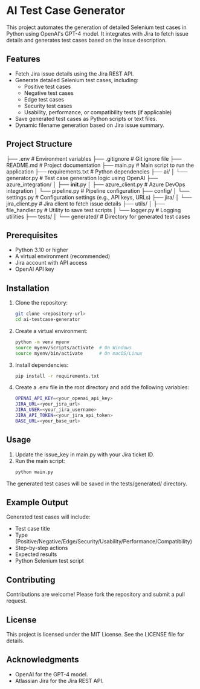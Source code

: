 
# AI Test Case Generator

This project automates the generation of detailed Selenium test cases in Python using OpenAI's GPT-4 model. It integrates with Jira to fetch issue details and generates test cases based on the issue description.

## Features

- Fetch Jira issue details using the Jira REST API.
- Generate detailed Selenium test cases, including:
  - Positive test cases
  - Negative test cases
  - Edge test cases
  - Security test cases
  - Usability, performance, or compatibility tests (if applicable)
- Save generated test cases as Python scripts or text files.
- Dynamic filename generation based on Jira issue summary.

## Project Structure


├── .env # Environment variables 
├── .gitignore # Git ignore file 
├── README.md # Project documentation
├── main.py # Main script to run the application 
├── requirements.txt # Python dependencies 
├── ai/ 
│   └── generator.py # Test case generation logic using OpenAI 
├── azure_integration/
│   ├── __init__.py
│   ├── azure_client.py # Azure DevOps integration
│   └── pipeline.py # Pipeline configuration
├── config/ 
│   └── settings.py # Configuration settings (e.g., API keys, URLs) 
├── jira/ 
│   └── jira_client.py # Jira client to fetch issue details 
├── utils/ 
│   ├── file_handler.py # Utility to save test scripts 
│   └── logger.py # Logging utilities
├── tests/ 
│   └── generated/ # Directory for generated test cases



## Prerequisites

- Python 3.10 or higher
- A virtual environment (recommended)
- Jira account with API access
- OpenAI API key

## Installation

1. Clone the repository:
   ```bash
   git clone <repository-url>
   cd ai-testcase-generator
   ```

2. Create a virtual environment:
    ```bash
    python -m venv myenv
    source myenv/Scripts/activate  # On Windows
    source myenv/bin/activate      # On macOS/Linux
    ```

3. Install dependencies:
    ```bash
    pip install -r requirements.txt
    ```

4. Create a .env file in the root directory and add the following variables:
    ```bash
    OPENAI_API_KEY=<your_openai_api_key>
    JIRA_URL=<your_jira_url>
    JIRA_USER=<your_jira_username>
    JIRA_API_TOKEN=<your_jira_api_token>
    BASE_URL=<your_base_url>
    ```

## Usage

1. Update the issue_key in main.py with your Jira ticket ID.
2. Run the main script:
    ```bash
    python main.py
    ```

The generated test cases will be saved in the tests/generated/ directory.

## Example Output
Generated test cases will include:

- Test case title
- Type (Positive/Negative/Edge/Security/Usability/Performance/Compatibility)
- Step-by-step actions
- Expected results
- Python Selenium test script

## Contributing
Contributions are welcome! Please fork the repository and submit a pull request.

## License
This project is licensed under the MIT License. See the LICENSE file for details.

## Acknowledgments
- OpenAI for the GPT-4 model.
- Atlassian Jira for the Jira REST API.
